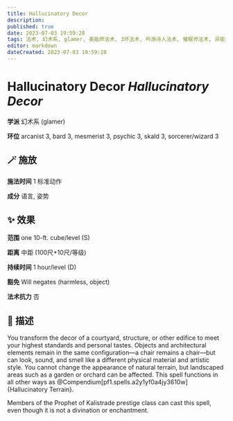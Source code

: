 ```yaml
---
title: Hallucinatory Decor
description: 
published: true
date: 2023-07-03 19:59:28
tags: 法术, 幻术系, glamer, 奥能师法术, 3环法术, 吟游诗人法术, 催眠师法术, 异能者法术, 歌者法术, 法师/术士法术
editor: markdown
dateCreated: 2023-07-03 19:59:28
---
```


# **Hallucinatory Decor** *Hallucinatory Decor*

**学派** 幻术系 (glamer) 

**环位** arcanist 3, bard 3, mesmerist 3, psychic 3, skald 3, sorcerer/wizard 3

## 🪄 施放

**施法时间** 1 标准动作

**成分** 语言, 姿势

## ✨ 效果  

**范围** one 10-ft. cube/level (S)

**距离** 中距 (100尺+10尺/等级)  

**持续时间** 1 hour/level (D) 

**豁免** Will negates (harmless, object)

**法术抗力** 否

## 📖 描述

You transform the decor of a courtyard, structure, or other edifice to meet your highest standards and personal tastes. Objects and architectural elements remain in the same configuration&mdash;a chair remains a chair&mdash;but can look, sound, and smell like a different physical material and artistic style. You cannot change the appearance of natural terrain, but landscaped areas such as a garden or orchard can be affected. This spell functions in all other ways as @Compendium[pf1.spells.a2y1yf0a4jy3610w]{Hallucinatory Terrain}.

Members of the Prophet of Kalistrade prestige class can cast this spell, even though it is not a divination or enchantment.
    